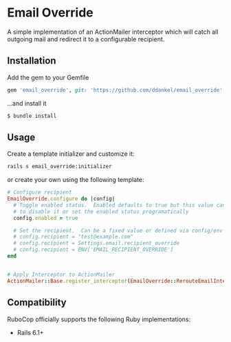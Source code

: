# Email Override

A simple implementation of an ActionMailer interceptor which will catch all outgoing mail and redirect it to a configurable recipient.

## Installation

Add the gem to your Gemfile

```rb
gem 'email_override', git: 'https://github.com/ddankel/email_override'
```

...and install it

```sh
$ bundle install
```

## Usage

Create a template initializer and customize it:

```sh
rails s email_override:initializer
```

or create your own using the following template:

```rb
# Configure recipient
EmailOverride.configure do |config|
  # Toggle enabled status.  Enabled defaults to true but this value can be used
  # to disable it or set the enabled status programatically
  config.enabled = true

  # Set the recipient.  Can be a fixed value or defined via config/env
  # config.recipient = "test@example.com"
  # config.recipient = Settings.email.recipient_override
  # config.recipient = ENV['EMAIL_RECIPIENT_OVERRIDE']
end


# Apply Interceptor to ActionMailer
ActionMailer::Base.register_interceptor(EmailOverride::RerouteEmailInterceptor)
```

## Compatibility

RuboCop officially supports the following Ruby implementations:

- Rails 6.1+
